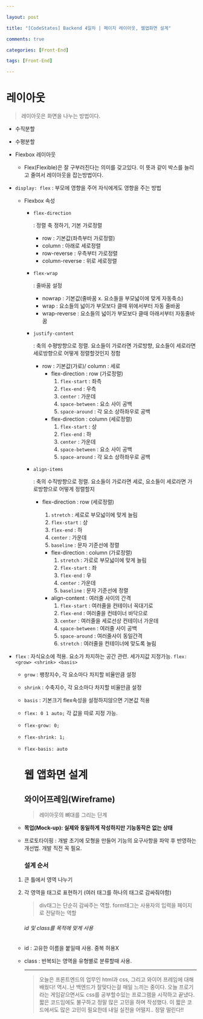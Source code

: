 ```yaml
---

layout: post

title: "[CodeStates] Backend 4일차 | 페이지 레이아웃, 웹앱화면 설계"

comments: true

categories: [Front-End]

tags: [Front-End]

---
```


# 레이아웃

> 레이아웃은 화면을 나누는 방법이다.

- 수직분할

- 수평분할

- Flexbox 레이아웃

  - Flex(Flexible)은 잘 구부러진다는 의미를 갖고있다. 이 뜻과 같이 박스를 늘리고 줄여서 레이아웃을 잡는방법이다.

- `display: flex` : 부모에 영향을 주어 자식에게도 영향을 주는 방법

  - Flexbox 속성

    - ```
      flex-direction
      ```

       

      : 정렬 축 정하기, 기본 가로정렬

      - row : 기본값(좌측부터 가로정렬)
      - column : 아래로 세로정렬
      - row-reverse : 우측부터 가로정렬
      - column-reverse : 위로 세로정렬

    - ```
      flex-wrap
      ```

       

      : 줄바꿈 설정

      - nowrap : 기본값(줄바꿈 x. 요소들을 부모넓이에 맞게 자동축소)
      - wrap : 요소들의 넓이가 부모보다 클때 위에서부터 자동 줄바꿈
      - wrap-reverse : 요소들의 넓이가 부모보다 클때 아래서부터 자동줄바꿈

    - ```
      justify-content
      ```

       

      : 축의 수평방향으로 정렬. 요소들이 가로라면 가로방향, 요소들이 세로라면 세로방향으로 어떻게 정렬할것인지 정함

      - row : 기본값(가로)/ column : 세로
        - flex-direction : row (가로정렬)
          1. `flex-start` : 좌측
          2. `flex-end` : 우측
          3. `center` : 가운데
          4. `space-between` : 요소 사이 공백
          5. `space-around` : 각 요소 상하좌우로 공백
        - flex-direction : column (세로정렬)
          1. `flex-start` : 상
          2. `flex-end` : 하
          3. `center` : 가운데
          4. `space-between` : 요소 사이 공백
          5. `space-around` : 각 요소 상하좌우로 공백

    - ```
      align-items
      ```

       

      : 축의 수직방향으로 정렬. 요소들이 가로라면 세로, 요소들이 세로라면 가로방향으로 어떻게 정렬할지

      - flex-direction : row (세로정렬)

        1. `stretch` : 세로로 부모넓이에 맞게 늘림
        2. `flex-start` : 상
        3. `flex-end` : 하
        4. `center` : 가운데
        5. `baseline` : 문자 기준선에 정렬

        - flex-direction : column (가로정렬)
          1. `stretch` : 가로로 부모넓이에 맞게 늘림
          2. `flex-start` : 좌
          3. `flex-end` : 우
          4. `center` : 가운데
          5. `baseline` : 문자 기준선에 정렬
        - align-content : 여러줄 사이의 간격
          1. `flex-start` : 여러줄을 컨테이너 꼭대기로
          2. `flex-end` : 여러줄을 컨테이너 바닥으로
          3. `center` : 여러줄을 세로선상 컨테이너 가운데
          4. `space-between` : 여러줄 사이 공백
          5. `space-around` : 여러줄사이 동일간격
          6. `stretch` : 여러줄을 컨테이너에 맞도록 늘림

- `flex` : 자식요소에 적용. 요소가 차지하는 공간 관련. 세가지값 지정가능.
  `flex: <grow> <shrink> <basis>`

  - `grow` : 팽창지수, 각 요소마다 차지할 비율만큼 설정

  - `shrink` : 수축지수, 각 요소마다 차지할 비율만큼 설정

  - `basis` : 기본크기
    flex속성을 설정하지않으면 기본값 적용

  - `flex: 0 1 auto;`
    각 값을 따로 지정 가능.

  - `flex-grow: 0;`

  - `flex-shrink: 1;`

  - `flex-basis: auto`

    # 웹 앱화면 설계

    ## 와이어프레임(Wireframe)

    > 레이아웃의 뼈대를 그리는 단계

  - **목업(Mock-up): 실제와 동일하게 작성하지만 기능동작은 없는 상태**

  - 프로토타이핑 : 개발 초기에 모형을 만들어 기능의 요구사항을 파악 후 반영하는 개선법. 개발 직전 꼭 필요.

    ### 설계 순서

  1. 큰 틀에서 영역 나누기

  2. 각 영역을 태그로 표현하기 (여러 태그를 하나의 태그로 감싸줘야함)

     > div태그는 단순히 감싸주는 역할. form태그는 사용자의 입력을 페이지로 전달하는 역할

     ###### id 및 class를 목적에 맞게 사용

  - id : 고유한 이름을 붙일때 사용. 중복 허용X

  - class : 반복되는 영역을 유형별로 분류할때 사용.

    ------

    > 오늘은 프론트엔드의 업무인 html과 css, 그리고 와이어 프레임에 대해 배웠다!
    > 역시..난 백엔드가 잘맞다는걸 매일 느끼는 중이다.
    > 오늘 프로기라는 게임같으면서도 css를 공부할수있는 프로그램을 시작하고 끝냈다.
    > 짧은 코드임에도 불구하고 정말 많은 고민을 하며 작성했다.
    > 이 짧은 코드에서도 많은 고민이 필요한데 내일 실전을 어떨지.. 정말 떨린다!!